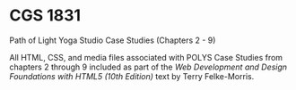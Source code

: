 # CGS 1831
Path of Light Yoga Studio Case Studies (Chapters 2 - 9)

All HTML, CSS, and media files associated with POLYS Case Studies from chapters 2 through 9 included as part of the *Web Development and Design Foundations with HTML5 (10th Edition)* text by Terry Felke-Morris.
